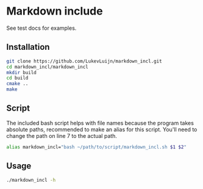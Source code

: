 # Markdown include

See test docs for examples.

## Installation

```bash
git clone https://github.com/LukevLuijn/markdown_incl.git
cd markdown_incl/markdown_incl
mkdir build
cd build
cmake ..
make
```

## Script

The included bash script helps with file names because the program takes absolute paths, recommended to make an alias for this script.
You'll need to change the path on line 7 to the actual path.

```bash
alias markdown_incl="bash ~/path/to/script/markdown_incl.sh $1 $2"
```

## Usage 

```bash
./markdown_incl -h 
```


